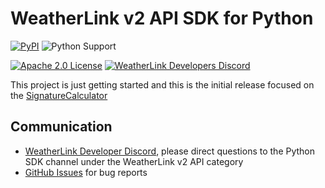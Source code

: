 # WeatherLink v2 API SDK for Python

[![PyPI](https://img.shields.io/pypi/v/weatherlink-v2-api-sdk?color=blue&style=flat-square)](https://pypi.org/project/weatherlink-v2-api-sdk/)
![Python Support](https://img.shields.io/badge/python-3%2B-blue?color=blue&style=flat-square)

[![Apache 2.0 License](https://img.shields.io/github/license/weatherlink/weatherlink-v2-api-sdk-java?color=blue&style=flat-square)](https://tldrlegal.com/license/apache-license-2.0-(apache-2.0))
[![WeatherLink Developers Discord](https://img.shields.io/discord/882722161641554021?color=blue&label=chat&style=flat-square)](https://discord.gg/WCEdd2S4Ve)

This project is just getting started and this is the initial release focused on the [SignatureCalculator](https://github.com/weatherlink/weatherlink-v2-api-sdk-python/blob/main/src/weatherlink_v2_api_sdk/signature/signature_calculator.py)

## Communication

* [WeatherLink Developer Discord](https://discord.gg/WCEdd2S4Ve), please direct questions to the Python SDK channel under the WeatherLink v2 API category
* [GitHub Issues](https://github.com/weatherlink/weatherlink-v2-api-sdk-python/issues) for bug reports
